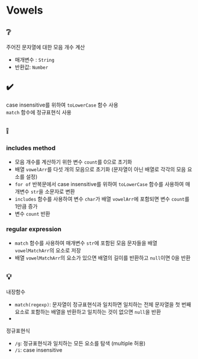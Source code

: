 # Vowels

## ❔
주어진 문자열에 대한 모음 개수 계산
- 매개변수 : `String`
- 반환값: `Number`

## ✔️
case insensitive를 위하여 `toLowerCase` 함수 사용  
`match` 함수에 정규표현식 사용

## ❕
### includes method
- 모음 개수를 계산하기 위한 변수 `count`를 0으로 초기화
- 배열 `vowelArr`를 다섯 개의 모음으로 초기화 (문자열이 아닌 배열로 각각의 모음 요소를 설정)
- `for of` 반복문에서 case insensitive를 위하여 `toLowerCase` 함수를 사용하여 매개변수 `str`을 소문자로 변환
- `includes` 함수를 사용하여 변수 `char`가 배열 `vowelArr`에 포함되면 변수 `count`를 1만큼 증가
- 변수 `count` 반환

### regular expression
- `match` 함수를 사용하여 매개변수 `str`에 포함된 모음 문자들을 배열 `vowelMatchArr`의 요소로 저장
- 배열 `vowelMatchArr`의 요소가 있으면 배열의 길이를 반환하고 `null`이면 0을 반환

## 💡
내장함수  
- `match(regexp)`: 문자열이 정규표현식과 일치하면 일치하는 전체 문자열을 첫 번째 요소로 포함하는 배열을 반환하고 일치하는 것이 없으면 `null`을 반환  
- 
정규표현식
- `/g`: 정규표현식과 일치하는 모든 요소를 탐색 (multiple 허용) 
- `/i`: case insensitive
